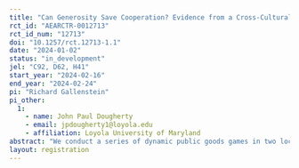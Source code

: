 ```yaml
---
title: "Can Generosity Save Cooperation? Evidence from a Cross-Cultural Public Goods Game"
rct_id: "AEARCTR-0012713"
rct_id_num: "12713"
doi: "10.1257/rct.12713-1.1"
date: "2024-01-02"
status: "in_development"
jel: "C92, D62, H41"
start_year: "2024-02-16"
end_year: "2024-02-24"
pi: "Richard Gallenstein"
pi_other:
  1:
    - name: John Paul Dougherty
    - email: jpdougherty1@loyola.edu
    - affiliation: Loyola University of Maryland
abstract: "We conduct a series of dynamic public goods games in two locations, Ghana and the United States, to measure how unconditional cooperation (i.e. generosity) may crowd in cooperation. The key experimental intervention is that in half of the treatments, one participant in the four-player groups, employs an unconditional cooperation strategy, giving all of their endowment to the public good regardless of the behavior of their group members. By experimentally imposing this unconditional cooperation strategy, we are able to determine if such cooperative behavior crowds in cooperation from other group members. An additional treatment introduces inequality of initial endowments to explore whether the impact of unconditional cooperation differs under inequality. "
layout: registration
---
```


